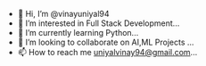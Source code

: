 - 👋 Hi, I’m @vinayuniyal94
- 👀 I’m interested in Full Stack Development...
- 🌱 I’m currently learning Python...
- 💞️ I’m looking to collaborate on AI,ML Projects ...
- 📫 How to reach me uniyalvinay94@gmail.com...

<!---
vinayuniyal94/vinayuniyal94 is a ✨ special ✨ repository because its `README.md` (this file) appears on your GitHub profile.
You can click the Preview link to take a look at your changes.
--->

